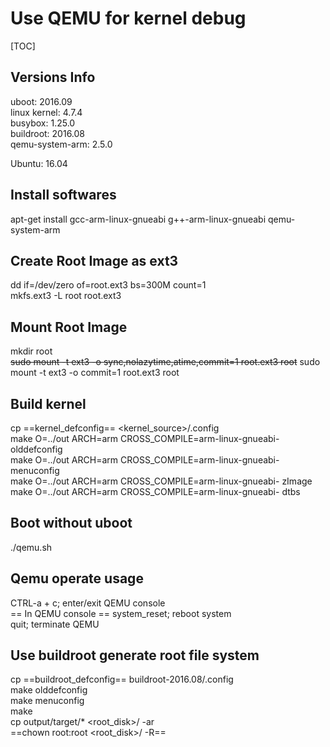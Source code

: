 # Use QEMU for kernel debug

[TOC]

## Versions Info
uboot: 2016.09  
linux kernel: 4.7.4  
busybox: 1.25.0  
buildroot: 2016.08  
qemu-system-arm: 2.5.0  

Ubuntu: 16.04  

## Install softwares
apt-get install gcc-arm-linux-gnueabi g++-arm-linux-gnueabi qemu-system-arm  

## Create Root Image as ext3
dd if=/dev/zero of=root.ext3 bs=300M count=1  
mkfs.ext3 -L root root.ext3  

## Mount Root Image
mkdir root  
~~sudo mount -t ext3 -o sync,nolazytime,atime,commit=1 root.ext3 root~~
sudo mount -t ext3 -o commit=1 root.ext3 root  

## Build kernel
cp ==kernel_defconfig== &lt;kernel_source&gt;/.config  
make O=../out ARCH=arm CROSS_COMPILE=arm-linux-gnueabi- olddefconfig  
make O=../out ARCH=arm CROSS_COMPILE=arm-linux-gnueabi- menuconfig  
make O=../out ARCH=arm CROSS_COMPILE=arm-linux-gnueabi- zImage  
make O=../out ARCH=arm CROSS_COMPILE=arm-linux-gnueabi- dtbs  

## Boot without uboot
./qemu.sh  

## Qemu operate usage
CTRL-a + c; enter/exit QEMU console  
== In QEMU console ==
system_reset; reboot system  
quit; terminate QEMU  

## Use buildroot generate root file system
cp ==buildroot_defconfig== buildroot-2016.08/.config  
make olddefconfig  
make menuconfig  
make  
cp output/target/* &lt;root_disk&gt;/ -ar  
==chown root:root &lt;root_disk&gt;/ -R==

